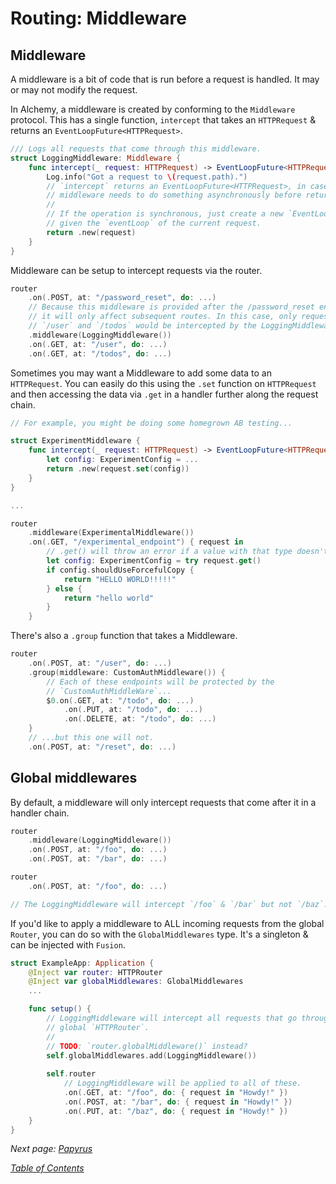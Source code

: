# Routing: Middleware

## Middleware

A middleware is a bit of code that is run before a request is handled. It may or may not modify the request.

In Alchemy, a middleware is created by conforming to the `Middleware` protocol. This has a single function, `intercept` that takes an `HTTPRequest` & returns an `EventLoopFuture<HTTPRequest>`.

```swift
/// Logs all requests that come through this middleware.
struct LoggingMiddleware: Middleware {
    func intercept(_ request: HTTPRequest) -> EventLoopFuture<HTTPRequest> {
        Log.info("Got a request to \(request.path).")
        // `intercept` returns an EventLoopFuture<HTTPRequest>, in case your 
        // middleware needs to do something asynchronously before returning.
        //
        // If the operation is synchronous, just create a new `EventLoopFuture`
        // given the `eventLoop` of the current request.
        return .new(request)
    }
}
```

Middleware can be setup to intercept requests via the router.

```swift
router
    .on(.POST, at: "/password_reset", do: ...)
    // Because this middleware is provided after the /password_reset endpoint,
    // it will only affect subsequent routes. In this case, only requests to 
    // `/user` and `/todos` would be intercepted by the LoggingMiddleware.
    .middleware(LoggingMiddleware())
    .on(.GET, at: "/user", do: ...)
    .on(.GET, at: "/todos", do: ...)
```

Sometimes you may want a Middleware to add some data to an `HTTPRequest`. You can easily do this using the `.set` function on `HTTPRequest` and then accessing the data via `.get` in a handler further along the request chain.

```swift
// For example, you might be doing some homegrown AB testing...

struct ExperimentMiddleware {
    func intercept(_ request: HTTPRequest) -> EventLoopFuture<HTTPRequest> {
        let config: ExperimentConfig = ...
        return .new(request.set(config))
    }
}

...

router
    .middleware(ExperimentalMiddleware())
    .on(.GET, "/experimental_endpoint") { request in
        // .get() will throw an error if a value with that type doesn't exist.
        let config: ExperimentConfig = try request.get()
        if config.shouldUseForcefulCopy {
            return "HELLO WORLD!!!!!"
        } else {
            return "hello world"
        }
    }
```

There's also a `.group` function that takes a Middleware.

```swift
router
    .on(.POST, at: "/user", do: ...)
    .group(middleware: CustomAuthMiddleware()) {
        // Each of these endpoints will be protected by the
        // `CustomAuthMiddleWare`...
        $0.on(.GET, at: "/todo", do: ...)
            .on(.PUT, at: "/todo", do: ...)
            .on(.DELETE, at: "/todo", do: ...)
    }
    // ...but this one will not. 
    .on(.POST, at: "/reset", do: ...)
```

## Global middlewares

By default, a middleware will only intercept requests that come after it in a handler chain.

```swift
router
    .middleware(LoggingMiddleware())
    .on(.POST, at: "/foo", do: ...)
    .on(.POST, at: "/bar", do: ...)

router
    .on(.POST, at: "/foo", do: ...)

// The LoggingMiddleware will intercept `/foo` & `/bar` but not `/baz`.
```

If you'd like to apply a middleware to ALL incoming requests from the global `Router`, you can do so with the `GlobalMiddlewares` type. It's a singleton & can be injected with `Fusion`.

```swift
struct ExampleApp: Application {
    @Inject var router: HTTPRouter
    @Inject var globalMiddlewares: GlobalMiddlewares
    ...

    func setup() {
        // LoggingMiddleware will intercept all requests that go through thes
        // global `HTTPRouter`.
        //
        // TODO: `router.globalMiddleware()` instead?
        self.globalMiddlewares.add(LoggingMiddleware())
        
        self.router
            // LoggingMiddleware will be applied to all of these.
            .on(.GET, at: "/foo", do: { request in "Howdy!" })
            .on(.POST, at: "/bar", do: { request in "Howdy!" })
            .on(.PUT, at: "/baz", do: { request in "Howdy!" })
    }
}
```

_Next page: [Papyrus](4_Papyrus.md)_

_[Table of Contents](/Docs)_